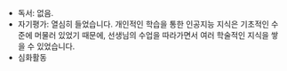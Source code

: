 - 독서: 없음.
- 자기평가: 열심히 들었습니다. 개인적인 학습을 통한 인공지능 지식은 기초적인 수준에 머물러 있었기 때문에, 선생님의 수업을 따라가면서 여러 학술적인 지식을 쌓을 수 있었습니다. 
- 심화활동
<!--stackedit_data:
eyJoaXN0b3J5IjpbMTU5ODI0ODA2OCw0MDY5NDAxMzcsMTYxNj
UxOTEwOCwtMTc0MDc3NjcxMl19
-->